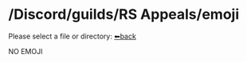 # /Discord/guilds/RS Appeals/emoji
Please select a file or directory:
[⬅back](https://reper2.github.io/downloadble-files/archive/secret/v1.0.0/md/Discord/guilds/RS%20Appeals/RS-Appeals)

NO EMOJI
